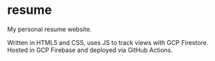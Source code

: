 # resume
My personal resume website.

Written in HTML5 and CSS, uses JS to track views with GCP Firestore. Hosted in GCP Firebase and deployed via GitHub Actions.
